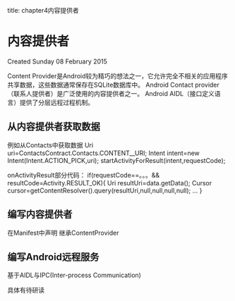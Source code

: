 title: chapter4内容提供者 


#  内容提供者 
Created Sunday 08 February 2015

Content Provider是Android较为精巧的想法之一，它允许完全不相关的应用程序共享数据，这些数据通常保存在SQLite数据库中。
Android Contact provider（联系人提供者）是广泛使用的内容提供者之一。
Android AIDL（接口定义语言）提供了分层远程过程机制。

##  从内容提供者获取数据 
例如从Contacts中获取数据
Uri uri=ContactsContract.Contacts.CONTENT__URI;
Intent intent=new Intent(Intent.ACTION_PICK,uri);
startActivityForResult(intent,requestCode);

onActivityResult部分代码：
	if(requestCode==。。。&& resultCode=Activity.RESULT_OK){
		Uri resultUri=data.getData();
		Cursor cursor=getContentResolver().query(resultUri,null,null,null,null);
		...
	}

##  编写内容提供者 
在Manifest中声明 
<provider android:authorities="...."
		android:name="..."/>
继承ContentProvider

##  编写Android远程服务 
基于AIDL与IPC(Inter-process Communication)

具体有待研读


